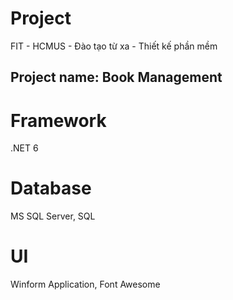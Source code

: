 # Project
FIT - HCMUS - Đào tạo từ xa - Thiết kế phần mềm
## Project name: Book Management

# Framework
.NET 6
# Database
MS SQL Server, SQL
# UI
Winform Application, Font Awesome
